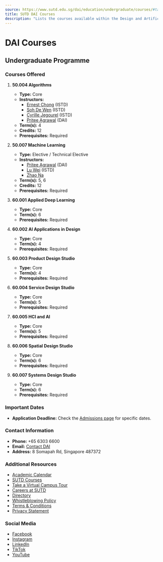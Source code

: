 ```yaml
---
source: https://www.sutd.edu.sg/dai/education/undergraduate/courses/#tabs
title: SUTD DAI Courses
description: "Lists the courses available within the Design and Artificial Intelligence (DAI) pillar."
---
```


# DAI Courses

## Undergraduate Programme

### Courses Offered

1. **50.004 Algorithms**  
   - **Type:** Core  
   - **Instructors:**  
     - [Ernest Chong](https://www.sutd.edu.sg/dai/profile/ernest-chong/) (ISTD)  
     - [Soh De Wen](https://www.sutd.edu.sg/dai/profile/soh-de-wen/) (ISTD)  
     - [Cyrille Jegourel](https://www.sutd.edu.sg/dai/profile/cyrille-jegourel/) (ISTD)  
     - [Pritee Agrawal](https://www.sutd.edu.sg/dai/profile/pritee-agrawal/) (DAI)  
   - **Term(s):** 4  
   - **Credits:** 12  
   - **Prerequisites:** Required

2. **50.007 Machine Learning**  
   - **Type:** Elective / Technical Elective  
   - **Instructors:**  
     - [Pritee Agrawal](https://www.sutd.edu.sg/dai/profile/pritee-agrawal/) (DAI)  
     - [Lu Wei](https://www.sutd.edu.sg/dai/profile/lu-wei/) (ISTD)  
     - [Zhao Na](https://www.sutd.edu.sg/dai/profile/zhao-na/)  
   - **Term(s):** 5, 6  
   - **Credits:** 12  
   - **Prerequisites:** Required

3. **60.001 Applied Deep Learning**  
   - **Type:** Core  
   - **Term(s):** 6  
   - **Prerequisites:** Required

4. **60.002 AI Applications in Design**  
   - **Type:** Core  
   - **Term(s):** 4  
   - **Prerequisites:** Required

5. **60.003 Product Design Studio**  
   - **Type:** Core  
   - **Term(s):** 4  
   - **Prerequisites:** Required

6. **60.004 Service Design Studio**  
   - **Type:** Core  
   - **Term(s):** 5  
   - **Prerequisites:** Required

7. **60.005 HCI and AI**  
   - **Type:** Core  
   - **Term(s):** 5  
   - **Prerequisites:** Required

8. **60.006 Spatial Design Studio**  
   - **Type:** Core  
   - **Term(s):** 6  
   - **Prerequisites:** Required

9. **60.007 Systems Design Studio**  
   - **Type:** Core  
   - **Term(s):** 6  
   - **Prerequisites:** Required

### Important Dates
- **Application Deadline:** Check the [Admissions page](https://www.sutd.edu.sg/dai/admissions) for specific dates.

### Contact Information
- **Phone:** +65 6303 6600  
- **Email:** [Contact DAI](mailto:contact@dai.sutd.edu.sg)  
- **Address:** 8 Somapah Rd, Singapore 487372  

### Additional Resources
- [Academic Calendar](https://www.sutd.edu.sg/dai/education/undergraduate/academic-calendar/overview/ay2024-onwards/)  
- [SUTD Courses](https://www.sutd.edu.sg/dai/education/undergraduate/courses/)  
- [Take a Virtual Campus Tour](https://virtualtour.sutd.edu.sg/)  
- [Careers at SUTD](https://careers.sutd.edu.sg/)  
- [Directory](https://www.sutd.edu.sg/directory/)  
- [Whistleblowing Policy](https://www.sutd.edu.sg/whistleblowing-policy/)  
- [Terms & Conditions](https://www.sutd.edu.sg/terms-and-conditions/)  
- [Privacy Statement](https://www.sutd.edu.sg/privacy-statement/)  

### Social Media
- [Facebook](https://www.facebook.com/sutdsingapore)  
- [Instagram](https://www.instagram.com/sutdsg/)  
- [LinkedIn](https://www.linkedin.com/school/sutd)  
- [TikTok](https://www.tiktok.com/@sutd_sg)  
- [YouTube](http://www.youtube.com/user/SUTDSingapore)  
